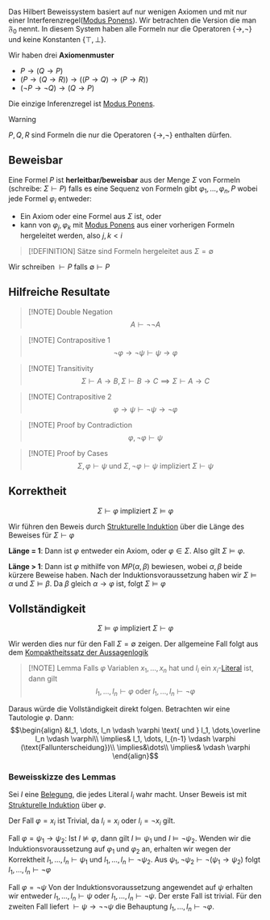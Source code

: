 
Das Hilbert Beweissystem basiert auf nur wenigen Axiomen und mit nur einer Interferenzregel([Modus Ponens](Modus%20Ponens.md)). Wir betrachten die Version die man $\mathfrak F_0$ nennt. In diesem System haben alle Formeln nur die Operatoren $\lbrace \to, \neg\rbrace$ und keine Konstanten $\lbrace \top, \bot \rbrace$.

Wir haben drei __Axiomenmuster__

- $P \to (Q\to P)$
- $(P \to ( Q\to R)) \to ((P\to Q) \to (P\to R))$
- $(\neg P \to \neg Q)\to (Q\to P)$

Die einzige Inferenzregel ist [Modus Ponens](Modus%20Ponens.md).

>[!WARNING]
>$P, Q, R$ sind Formeln die nur die Operatoren $\lbrace \to, \neg\rbrace$ enthalten dürfen.

## Beweisbar

Eine Formel $P$ ist __herleitbar/beweisbar__ aus der Menge $\Sigma$ von Formeln (schreibe: $\Sigma \vdash P$) falls es eine Sequenz von Formeln gibt $\varphi_1, \dots, \varphi_n, P$ wobei jede Formel $\varphi_i$ entweder:
- Ein Axiom oder eine Formel aus $\Sigma$ ist, oder
- kann von $\varphi_j, \varphi_k$ mit [Modus Ponens](Modus%20Ponens.md) aus einer vorherigen Formeln hergeleitet werden, also $j, k <i$

>[!DEFINITION] 
>Sätze sind Formeln hergeleitet aus $\Sigma = \emptyset$

Wir schreiben $\vdash P$ falls $\emptyset \vdash P$

## Hilfreiche Resultate

>[!NOTE] Double Negation
>$$A \vdash \neg\neg A$$

>[!NOTE] Contrapositive 1
>$$\neg \varphi \to \neg \psi \vdash \psi \to \varphi$$

>[!NOTE] Transitivity
>$$\Sigma \vdash A \to B, \Sigma \vdash B \to C \implies \Sigma \vdash A \to C$$

>[!NOTE] Contrapositive 2
>$$\varphi \to \psi \vdash \neg \psi \to \neg \varphi$$

>[!NOTE] Proof by Contradiction 
>$$\varphi, \neg \varphi \vdash \psi$$

>[!NOTE] Proof by Cases
>$$\Sigma, \varphi \vdash \psi \text{ und } \Sigma, \neg \varphi \vdash \psi \text{ impliziert } \Sigma \vdash \psi$$


## Korrektheit

$$\Sigma \vdash \varphi \text{ impliziert } \Sigma\vDash\varphi$$

Wir führen den Beweis durch [Strukturelle Induktion](Strukturelle%20Induktion.md) über die Länge des Beweises für $\Sigma \vdash \varphi$

__Länge = 1__: Dann ist $\varphi$ entweder ein Axiom, oder $\varphi \in \Sigma$. Also gilt $\Sigma \vDash \varphi$.

__Länge > 1__: Dann ist $\varphi$ mithilfe von $MP(\alpha, \beta)$ bewiesen, wobei $\alpha, \beta$ beide kürzere Beweise haben. Nach der Induktionsvoraussetzung haben wir $\Sigma \vDash \alpha$ und $\Sigma \vDash \beta$. Da $\beta$ gleich $\alpha \to \varphi$ ist, folgt $\Sigma \vDash \varphi$

## Vollständigkeit

$$\Sigma \vDash \varphi \text{ impliziert } \Sigma \vdash \varphi$$

Wir werden dies nur für den Fall $\Sigma = \emptyset$ zeigen. Der allgemeine Fall folgt aus dem [Kompaktheitssatz der Aussagenlogik](Kompaktheitssatz%20der%20Aussagenlogik.md)

>[!NOTE] Lemma
>Falls $\varphi$ Variablen $x_1, \dots, x_n$ hat und $l_i$ ein $x_i$-[Literal](Literal.md) ist, dann gilt
>$$l_1, \dots, l_n \vdash \varphi \text{ oder } l_1, \dots, l_n \vdash \neg \varphi$$

Daraus würde die Vollständigkeit direkt folgen. Betrachten wir eine Tautologie $\varphi$. Dann:
$$\begin{align}
&l_1, \dots, l_n \vdash \varphi \text{ und } l_1, \dots,\overline l_n \vdash \varphi\\
\implies& l_1, \dots, l_{n-1} \vdash \varphi (\text{Fallunterscheidung})\\
\implies&\dots\\
\implies& \vdash \varphi
\end{align}$$

### Beweisskizze des Lemmas

Sei $I$ eine [Belegung](Belegung.md), die jedes Literal $l_i$ wahr macht. Unser Beweis ist mit [Strukturelle Induktion](Strukturelle%20Induktion.md) über $\varphi$.

Der Fall $\varphi = x_i$ ist Trivial, da $l_i = x_i$ oder $l_i = \neg x_i$ gilt.

Fall $\varphi = \psi_1 \to \psi_2$: Ist $I \not\vDash \varphi$, dann gilt $I\vDash \psi_1$ und $I\vDash \neg \psi_2$. Wenden wir die Induktionsvoraussetzung auf $\varphi_1$ und $\varphi_2$ an, erhalten wir wegen der Korrektheit $l_1, \dots, l_n \vdash \psi_1$  und $l_1, \dots, l_n \vdash \neg \psi_2$. Aus $\psi_1, \neg \psi_2 \vdash \neg(\psi_1 \to \psi_2)$ folgt $l_1, \dots, l_n \vdash \neg \varphi$

Fall $\varphi = \neg \psi$ Von der Induktionsvoraussetzung angewendet auf $\psi$ erhalten wir entweder $l_1, \dots, l_n \vdash \psi$ oder $l_1, \dots, l_n \vdash \neg \psi$. Der erste Fall ist trivial. Für den zweiten Fall liefert $\vdash \psi \to \neg\neg \psi$ die Behauptung $l_1, \dots, l_n \vdash \neg \varphi$.
